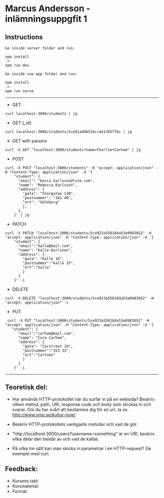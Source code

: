 # Marcus Andersson - inlämningsuppgfit 1

## Instructions
```
Go inside server folder and run:

npm install 
->
npm run dev
```
```
Go inside vue-app folder and run:

npm install 
->
npm run serve
```
---

* GET
```
curl localhost:3000/students | jq
```

* GET {_id}
```
curl localhost:3000/students/5ce91a496534cc4e1345ffbc | jq
```

* GET with params
```
curl -X GET "localhost:3000/students?name=Charlie+Carham" | jq
```

* POST
```
curl -X POST "localhost:3000/students" -H "accept: application/json" -H "Content-Type: application/json" -d '{
    "student": {
      "email": "becca.karlsson@live.com",
      "name": "Rebecca Karlsson",
      "address": {
        "gata": "Storgatan 11B",
        "postnummer": "341 40",
        "ort": "Göteborg"
        },
      },
    }' | jq
```

* PATCH
```
curl -X PATCH "localhost:3000/students/5ce923a558184a53e0983652" -H "accept: application/json" -H "Content-Type: application/json" -d '{
    "student": {
      "email":"kalle@mail.com",
      "name": "Kalle Karlsson",
      "address": {
        "gata": "Kalle 10",
        "postnummer":"kalle 33",
        "ort":"kalle"
        }
      }
    }' -i
```

* DELETE
```
curl -X DELETE "localhost:3000/students/5ce923a558184a53e0983652" -H "accept: application/json" -i
```

* PUT
```
 curl -X PUT "localhost:3000/students/5ce923a558184a53e0983652" -H "accept: application/json" -H "Content-Type: application/json" -d '{
   "student": {
      "email":"carham@mail.com",
      "name": "Cara Carham",
      "address": {
        "gata": "Carstreet 10",
        "postnummer":"353 33",
        "ort":"Cartown"
        }
      }
    }' -i
```
---
## Teoretisk del:
* Hur används HTTP-protokollet när du surfar in på en websida? Beskriv vilken metod, path, URI, response code och body som skickas in och svarar. Om du har svårt att bestämma dig för en url, ta ex. http://www.smp.se/kultur-noje/

* Beskriv HTTP-protokollets vanligaste metoder och vad de gör.

* "http://localhost:3000/users?username=something" är en URI, beskriv vilka delar den består av och vad de kallas.

* På vilka tre sätt kan man skicka in parametrar i en HTTP-request? Ge exempel med curl.


## Feedback:
* Kursens takt:
* Kursmaterial:
* Format: